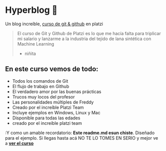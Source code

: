 # Hyperblog 💚
Un blog increíble, [curso de git & github](https://platzi.com/cursos/git-github/ "curso de git & github") en platzi
>El curso de Git y Github de Platzi es lo que me hacía falta para triplicar mi salario y lanzarme a la industria del tejido de lana sintética con Machine Learning
>- niñita

## En este curso vemos de todo:
- Todos los comandos de Git
- El flujo de trabajo en Github
- El verdadero amor por las buenas prácticas
- Trucos muy locos del profesor
- Las personalidades múltiples de Freddy
- Creado por el increíble Platzi Team
- Incluye ejemplos en Windows, Linux y Mac
- Disponible para todas las edades
- creado por el increible platzi team

:Y como un amable recordatorio: **Este readme.md esun chiste**. Diseñado para el ejemplo. Si llegas hasta acá NO TE LO TOMES EN SERIO y mejor ve a [**ver el curso**](http://https://platzi.com/cursos/git-github/ "ve a ver el curso")